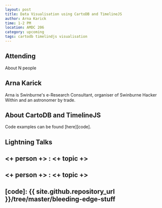 ```yaml
---
layout: post
title: Data Visualisation using CartoDB and TimelineJS
author: Arna Karick
time: 1-2 PM
location: AMDC 206
category: upcoming
tags: cartodb timelindjs visualisation
---
```


## Attending

About N people

## Arna Karick 

Arna is Swinburne's e-Research Consultant, organiser of Swinburne Hacker Within and an astronomer by trade. 

## About CartoDB and TimelineJS

Code examples can be found [here][code].

## Lightning Talks 

## <+ person +> : <+ topic +>

## <+ person +> : <+ topic +>

## [code]: {{ site.github.repository_url }}/tree/master/bleeding-edge-stuff
